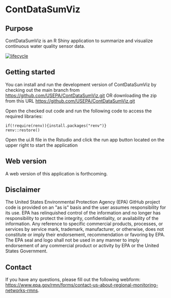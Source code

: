 # ContDataSumViz

## Purpose
ContDataSumViz is an R Shiny application to summarize and visualize continuous water quality sensor data. 

[![lifecycle](https://img.shields.io/badge/lifecycle-experimental-orange.svg)](https://www.tidyverse.org/lifecycle/#experimental)


## Getting started
You can install and run the development version of ContDataSumViz by checking out the main branch from https://github.com/USEPA/ContDataSumViz.git
OR downloading the zip from this URL https://github.com/USEPA/ContDataSumViz.git 

Open the checked out code and run the following code to access the required libraries:

```
if(!require(renv)){install.packages("renv")}
renv::restore()
```

Open the ui.R file in the Rstudio and click the run app button located on the upper right to start the application

## Web version
A web version of this application is forthcoming.

## Disclaimer
The United States Environmental Protection Agency (EPA) GitHub project code is provided on an "as is" basis and the user assumes responsibility for its use. EPA has relinquished control of the information and no longer has responsibility to protect the integrity, confidentiality, or availability of the information. Any reference to specific commercial products, processes, or services by service mark, trademark, manufacturer, or otherwise, does not constitute or imply their endorsement, recommendation or favoring by EPA. The EPA seal and logo shall not be used in any manner to imply endorsement of any commercial product or activity by EPA or the United States Government. 

## Contact
If you have any questions, please fill out the following webform: https://www.epa.gov/rmn/forms/contact-us-about-regional-monitoring-networks-rmns. 